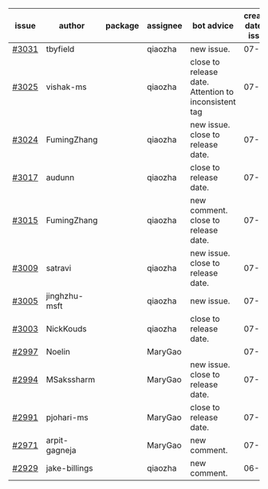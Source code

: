 | issue | author | package | assignee | bot advice | created date of issue | target release date | date from target |
| ------ | ------ | ------ | ------ | ------ | ------ | ------ | :-----: |
| [#3031](https://github.com/Azure/sdk-release-request/issues/3031) | tbyfield |  | qiaozha | new issue. | 07-21 | 08-03 |  |
| [#3025](https://github.com/Azure/sdk-release-request/issues/3025) | vishak-ms |  | qiaozha | close to release date.  Attention to inconsistent tag | 07-21 | 07-25 | 0 |
| [#3024](https://github.com/Azure/sdk-release-request/issues/3024) | FumingZhang |  | qiaozha | new issue. close to release date.  | 07-21 | 07-25 | 0 |
| [#3017](https://github.com/Azure/sdk-release-request/issues/3017) | audunn |  | qiaozha | close to release date.  | 07-20 | 07-22 | -2 |
| [#3015](https://github.com/Azure/sdk-release-request/issues/3015) | FumingZhang |  | qiaozha | new comment. close to release date.  | 07-20 | 07-22 | -2 |
| [#3009](https://github.com/Azure/sdk-release-request/issues/3009) | satravi |  | qiaozha | new issue. close to release date.  | 07-19 | 07-27 | 2 |
| [#3005](https://github.com/Azure/sdk-release-request/issues/3005) | jinghzhu-msft |  | qiaozha | new issue. | 07-19 | 08-08 |  |
| [#3003](https://github.com/Azure/sdk-release-request/issues/3003) | NickKouds |  | qiaozha | close to release date.  | 07-18 | 07-25 | 0 |
| [#2997](https://github.com/Azure/sdk-release-request/issues/2997) | Noelin |  | MaryGao |  | 07-14 | 08-01 |  |
| [#2994](https://github.com/Azure/sdk-release-request/issues/2994) | MSakssharm |  | MaryGao | new issue. close to release date.  | 07-12 | 07-26 | 1 |
| [#2991](https://github.com/Azure/sdk-release-request/issues/2991) | pjohari-ms |  | MaryGao | close to release date.  | 07-12 | 07-25 | 0 |
| [#2971](https://github.com/Azure/sdk-release-request/issues/2971) | arpit-gagneja |  | MaryGao | new comment. | 07-04 | 09-30 |  |
| [#2929](https://github.com/Azure/sdk-release-request/issues/2929) | jake-billings |  | qiaozha | new comment. | 06-20 | 07-08 |  |
